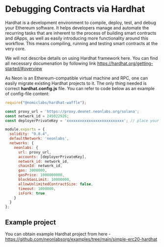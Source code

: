 # Debugging Contracts via Hardhat
Hardhat is a development environment to compile, deploy, test, and debug your Ethereum software. It helps developers manage and automate the recurring tasks that are inherent to the process of building smart contracts and dApps, as well as easily introducing more functionality around this workflow. This means compiling, running and testing smart contracts at the very core.

We will not describe details on using Hardhat framework here. You can find all necessary documenation by following link https://hardhat.org/getting-started/#overview 

As Neon is an Ethereum-compatible virtual machine and RPC, one can easily migrate existing Hardhat projects to it. The only thing needed is correct **hardhat.config.js** file. You can refer to code below as an example of config-file content:

```js
require("@nomiclabs/hardhat-waffle");

const proxy_url = 'https://proxy.devnet.neonlabs.org/solana';
const network_id = 245022926;
const deployerPrivateKey = 'xxxxxxxxxxxxxxxxxxxxxxxxxx'; // place your private key here (note that wallet must have non-zero balance of NEONs to pay fees)

module.exports = {
  solidity: "0.8.4",
  defaultNetwork: 'neonlabs',
  networks: {
    neonlabs: {
      url: proxy_url,
      accounts: [deployerPrivateKey],
      network_id: network_id,
      chainId: network_id,
      gas: 3000000,
      gasPrice: 1000000000,
      blockGasLimit: 10000000,
      allowUnlimitedContractSize: false,
      timeout: 1000000,
      isFork: true
    }
  }
};
```

## Example project
You can obtain example Hardhat project from here - https://github.com/neonlabsorg/examples/tree/main/simple-erc20-hardhat